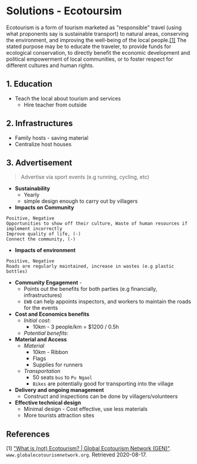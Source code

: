 # Solutions - Ecotoursim 

Ecotourism is a form of tourism marketed as "responsible" travel (using what proponents say is sustainable transport) to natural areas, conserving the environment, and improving the well-being of the local people.[[1]](#1) The stated purpose may be to educate the traveler, to provide funds for ecological conservation, to directly benefit the economic development and political empowerment of local communities, or to foster respect for different cultures and human rights.

## 1. Education

* Teach the local about tourism and services
  * Hire teacher from outside

## 2. Infrastructures

* Family hosts - saving material
* Centralize host houses

## 3. Advertisement

> Advertise via sport events (e.g running, cycling, etc)
* __Sustainability__ 
  * Yearly 
  * simple design enough to carry out by villagers
* __Impacts on Community__

 ```
Positive, Negative
Opportunities to show off their culture, Waste of human resources if implement incorrectly
Improve quality of life, (-) 
Connect the community, (-)
 ```
* __Impacts of environment__ 

```
Positive, Negative
Roads are regularly maintained, increase in wastes (e.g plastic bottles)

```

* __Community Engagement__ - 
  * Points out the benefits for both parties (e.g financially, infrastructures) 
  * `EWB` can help appoints inspectors, and workers to maintain the roads for the events
* __Cost and Economics benefits__
  * _Initial cost_: 
    * 10km - 3 people/km =  $1200 / 0.5h
  * _Potential benefits_:
* __Material and Access__
  * _Material_
    * 10km - Ribbon
    * Flags
    * Supplies for runners
  * _Transportation_
    * 50 seats `bus` to `Pu Ngaol`
    * `Bikes` are potentially good for transporting into the village
* __Delivery and ongoing management__
  * Construct and inspections can be done by villagers/volunteers
* __Effective technical design__
  * Minimal design - Cost effective, use less materials
  * More tourists attraction sites

## References

<a id="1">[1]</a> ["What is (not) Ecotourism? | Global Ecotourism Network (GEN)"](https://www.globalecotourismnetwork.org/what-it-is-not-ecotourism/). `www.globalecotourismnetwork.org`. Retrieved 2020-08-17.
